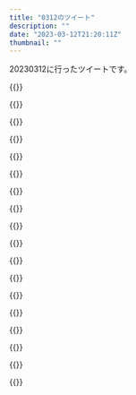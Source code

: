 ```yaml
---
title: "0312のツイート"
description: ""
date: "2023-03-12T21:20:11Z"
thumbnail: ""
---
```

20230312に行ったツイートです。
<!--more-->
{{<tweetlike text="そのひきからの今週でかわされるんかい" screenname="jme/k.h (@JME_KH)" url="https://twitter.com/JME_KH/status/1634706079002275841?ref_src=twsrc%5Etfw" date="March 11 2023">}}

{{<tweetlike text="古事記にもそう書かれている" screenname="jme/k.h (@JME_KH)" url="https://twitter.com/JME_KH/status/1634708825210257410?ref_src=twsrc%5Etfw" date="March 11 2023">}}

{{<tweetlike text="直球の強化だな" screenname="jme/k.h (@JME_KH)" url="https://twitter.com/JME_KH/status/1634711534864834560?ref_src=twsrc%5Etfw" date="March 11 2023">}}

{{<tweetlike text="ワカンダ" screenname="jme/k.h (@JME_KH)" url="https://twitter.com/JME_KH/status/1634713790729318400?ref_src=twsrc%5Etfw" date="March 11 2023">}}

{{<tweetlike text="スラムのガキから王になったのか" screenname="jme/k.h (@JME_KH)" url="https://twitter.com/JME_KH/status/1634717085145403392?ref_src=twsrc%5Etfw" date="March 11 2023">}}

{{<tweetlike text="ガスト久しぶりに来たけど本当にロボットが配膳してるんだな" screenname="jme/k.h (@JME_KH)" url="https://twitter.com/JME_KH/status/1634744363216683008?ref_src=twsrc%5Etfw" date="March 11 2023">}}

{{<tweetlike text="交通の邪魔だった家が立ち退かされて道が広がってる\n感動的だな" screenname="jme/k.h (@JME_KH)" url="https://twitter.com/JME_KH/status/1634756585233973248?ref_src=twsrc%5Etfw" date="March 11 2023">}}

{{<tweetlike text="今日の頭痛は寝てから昼まで水飲んでなかったのがメインの原因っぽいな" screenname="jme/k.h (@JME_KH)" url="https://twitter.com/JME_KH/status/1634761152768135169?ref_src=twsrc%5Etfw" date="March 11 2023">}}

{{<tweetlike text="NTやってることに気付けた" screenname="jme/k.h (@JME_KH)" url="https://twitter.com/JME_KH/status/1634828855969214466?ref_src=twsrc%5Etfw" date="March 12 2023">}}

{{<tweetlike text="撃っちゃうんだなあ、これが、の前か" screenname="jme/k.h (@JME_KH)" url="https://twitter.com/JME_KH/status/1634829080704225280?ref_src=twsrc%5Etfw" date="March 12 2023">}}

{{<tweetlike text="まあ、コロニーで戦うなら演出とかストーリー展開的に穴開けてなんぼか" screenname="jme/k.h (@JME_KH)" url="https://twitter.com/JME_KH/status/1634829771866791941?ref_src=twsrc%5Etfw" date="March 12 2023">}}

{{<tweetlike text="かわいそうないいがかり" screenname="jme/k.h (@JME_KH)" url="https://twitter.com/JME_KH/status/1634830887400652801?ref_src=twsrc%5Etfw" date="March 12 2023">}}

{{<tweetlike text="NTR" screenname="jme/k.h (@JME_KH)" url="https://twitter.com/JME_KH/status/1634832230425169921?ref_src=twsrc%5Etfw" date="March 12 2023">}}

{{<tweetlike text="ゾルタン、おいたわしくて" screenname="jme/k.h (@JME_KH)" url="https://twitter.com/JME_KH/status/1634832342710890496?ref_src=twsrc%5Etfw" date="March 12 2023">}}

{{<tweetlike text="あー、SIFUそのうち買うか" screenname="jme/k.h (@JME_KH)" url="https://twitter.com/JME_KH/status/1634835164122742784?ref_src=twsrc%5Etfw" date="March 12 2023">}}

{{<tweetlike text="sifu、PCもepic独占じゃなくなるか" screenname="jme/k.h (@JME_KH)" url="https://twitter.com/JME_KH/status/1634842597532508160?ref_src=twsrc%5Etfw" date="March 12 2023">}}

{{<tweetlike text="SNやるか\nいや、そんな暇がないな" screenname="jme/k.h (@JME_KH)" url="https://twitter.com/JME_KH/status/1634877880000999428?ref_src=twsrc%5Etfw" date="March 12 2023">}}

{{<tweetlike text="頭痛が続いてるか?\nこの時間まで改善しないとなるとストレスか肩周りか\n最近頭痛気味だからストレスが一番怪しい" screenname="jme/k.h (@JME_KH)" url="https://twitter.com/JME_KH/status/1634922537632305152?ref_src=twsrc%5Etfw" date="March 12 2023">}}

